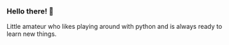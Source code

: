 ### Hello there!  👋
Little amateur who likes playing around with python and is always ready to learn new things.
